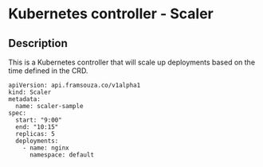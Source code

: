 # Kubernetes controller - Scaler

## Description
This is a Kubernetes controller that will scale up deployments based on the time defined in the CRD. 
```
apiVersion: api.framsouza.co/v1alpha1
kind: Scaler
metadata:
  name: scaler-sample
spec:
  start: "9:00"
  end: "10:15"
  replicas: 5
  deployments:
    - name: nginx
      namespace: default
```
